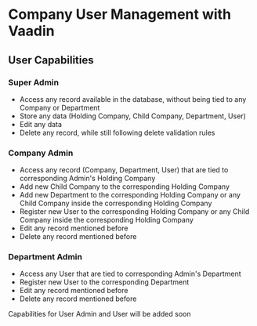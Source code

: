 # Company User Management with Vaadin

## User Capabilities
### Super Admin
- Access any record available in the database, without being tied to any Company or Department
- Store any data (Holding Company, Child Company, Department, User)
- Edit any data
- Delete any record, while still following delete validation rules
### Company Admin
- Access any record (Company, Department, User) that are tied to corresponding Admin's Holding Company
- Add new Child Company to the corresponding Holding Company
- Add new Department to the corresponding Holding Company or any Child Company inside the corresponding Holding Company
- Register new User to the corresponding Holding Company or any Child Company inside the corresponding Holding Company
- Edit any record mentioned before
- Delete any record mentioned before
### Department Admin
- Access any User that are tied to corresponding Admin's Department
- Register new User to the corresponding Department
- Edit any record mentioned before
- Delete any record mentioned before


Capabilities for User Admin and User will be added soon